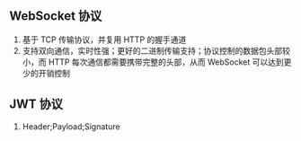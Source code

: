 ## WebSocket 协议
1. 基于 TCP 传输协议，并复用 HTTP 的握手通道
2. 支持双向通信，实时性强；更好的二进制传输支持；协议控制的数据包头部较小，而 HTTP 每次通信都需要携带完整的头部，从而 WebSocket 可以达到更少的开销控制

## JWT 协议
1. Header;Payload;Signature